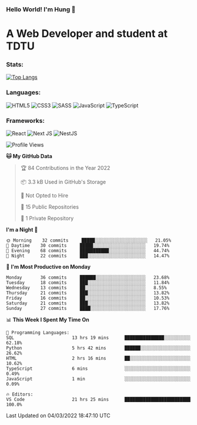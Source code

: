 ### Hello World! I'm Hung :wave:

# A Web Developer and student at TDTU

### Stats:
[![Top Langs](https://github-readme-stats.vercel.app/api/top-langs/?username=Kuroo-nekoo&layout=compact)](https://github.com/anuraghazra/github-readme-stats)

### Languages:
![HTML5](https://img.shields.io/badge/html5-%23E34F26.svg?style=for-the-badge&logo=html5&logoColor=%23E34F26&color=white)
![CSS3](https://img.shields.io/badge/css3-%231572B6.svg?style=for-the-badge&logo=css3&logoColor=%231572B6&color=white)
![SASS](https://img.shields.io/badge/SASS-hotpink.svg?style=for-the-badge&logo=SASS&logoColor=hotpink&color=white)
![JavaScript](https://img.shields.io/badge/javascript-%23323330.svg?style=for-the-badge&logo=javascript&logoColor=%23F7DF1E&color=white)
![TypeScript](https://img.shields.io/badge/typescript-%23007ACC.svg?style=for-the-badge&logo=typescript&logoColor=%23007ACC&color=white)  

### Frameworks:
![React](https://img.shields.io/badge/react-%2320232a.svg?style=for-the-badge&logo=react&logoColor=%%2361DAFB&color=white)
![Next JS](https://img.shields.io/badge/Next-black?style=for-the-badge&logo=next.js&logoColor=black&color=white)
![NestJS](https://img.shields.io/badge/nestjs-%23E0234E.svg?style=for-the-badge&logo=nestjs&logoColor=%23E0234E&color=white)  

<!--START_SECTION:waka-->
![Profile Views](http://img.shields.io/badge/Profile%20Views-10-blue)

**🐱 My GitHub Data** 

> 🏆 84 Contributions in the Year 2022
 > 
> 📦 3.3 kB Used in GitHub's Storage 
 > 
> 🚫 Not Opted to Hire
 > 
> 📜 15 Public Repositories 
 > 
> 🔑 1 Private Repository 
 > 
**I'm a Night 🦉** 

```text
🌞 Morning    32 commits     █████░░░░░░░░░░░░░░░░░░░░   21.05% 
🌆 Daytime    30 commits     █████░░░░░░░░░░░░░░░░░░░░   19.74% 
🌃 Evening    68 commits     ███████████░░░░░░░░░░░░░░   44.74% 
🌙 Night      22 commits     ███░░░░░░░░░░░░░░░░░░░░░░   14.47%

```
📅 **I'm Most Productive on Monday** 

```text
Monday       36 commits     ██████░░░░░░░░░░░░░░░░░░░   23.68% 
Tuesday      18 commits     ███░░░░░░░░░░░░░░░░░░░░░░   11.84% 
Wednesday    13 commits     ██░░░░░░░░░░░░░░░░░░░░░░░   8.55% 
Thursday     21 commits     ███░░░░░░░░░░░░░░░░░░░░░░   13.82% 
Friday       16 commits     ██░░░░░░░░░░░░░░░░░░░░░░░   10.53% 
Saturday     21 commits     ███░░░░░░░░░░░░░░░░░░░░░░   13.82% 
Sunday       27 commits     ████░░░░░░░░░░░░░░░░░░░░░   17.76%

```


📊 **This Week I Spent My Time On** 

```text
💬 Programming Languages: 
SQL                      13 hrs 19 mins      ███████████████░░░░░░░░░░   62.18% 
Python                   5 hrs 42 mins       ██████░░░░░░░░░░░░░░░░░░░   26.62% 
HTML                     2 hrs 16 mins       ██░░░░░░░░░░░░░░░░░░░░░░░   10.62% 
TypeScript               6 mins              ░░░░░░░░░░░░░░░░░░░░░░░░░   0.49% 
JavaScript               1 min               ░░░░░░░░░░░░░░░░░░░░░░░░░   0.09%

🔥 Editors: 
VS Code                  21 hrs 25 mins      █████████████████████████   100.0%

```


 Last Updated on 04/03/2022 18:47:10 UTC
<!--END_SECTION:waka-->
